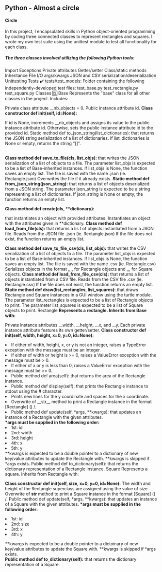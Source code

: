 <h2>Python - Almost a circle</h2>
<h4>Circle</h4>

<p>In this project, I encapsulated skills in Python object-oriented programming by coding three connected classes to represent rectangles and squares. I wrote my own test suite using the unittest module to test all functionality for each class.</p>

<h5>The three classes involved utilizing the following Python tools:</h5>

Import
Exceptions
Private attributes
Getter/setter
Class/static methods
Inheritance
File I/O
args/kwargs
JSON and CSV serialization/deserialization
Unittesting
Tests ✔️
tests/test_models: Folder containing the following independently-developed test files:
test_base.py
test_rectangle.py
test_square.py
Classes 🆑
Base
Represents the "base" class for all other classes in the project. Includes:

Private class attribute __nb_objects = 0.
Public instance attribute id.
<strong>Class constructor def __init__(self, id=None):</strong>
<p>If id is None, increments __nb_objects and assigns its value to the public instance attribute id.
Otherwise, sets the public instance attribute id to the provided id.
Static method def to_json_string(list_dictionaries): that returns the JSON string serialization of a list of dictionaries.
If list_dictionaries is None or empty, returns the string "[]".</p>
<br/>
<strong>Class method def save_to_file(cls, list_objs):</strong> that writes the JSON serialization of a list of objects to a file.
The parameter list_objs is expected to be a list of Base-inherited instances.
If list_objs is None, the function saves an empty list.
The file is saved with the name <cls name>.json (ie. Rectangle.json)
Overwrites the file if it already exists.
<strong>Static method def from_json_string(json_string):</strong> that returns a list of objects deserialized from a JSON string.
The parameter json_string is expected to be a string representing a list of dictionaries.
If json_string is None or empty, the function returns an empty list.</p>
<strong>Class method def create(cls, **dictionary):</strong><p> that instantiates an object with provided attributes.
Instantiates an object with the attributes given in **dictionary.
<strong>Class method def load_from_file(cls):</strong> that returns a lis
t of objects instantiated from a JSON file.
Reads from the JSON file <cls name>.json (ie. Rectangle.json)
If the file does not exist, the function returns an empty list.</p>
<strong>Class method def save_to_file_csv(cls, list_objs):</strong> that writes the CSV serialization of a list of objects to a file.
The parameter list_objs is expected to be a list of Base-inherited instances.
If list_objs is None, the function saves an empty list.
The file is saved with the name <cls name>.csv (ie. Rectangle.csv)
Serializes objects in the format <id>,<width>,<height>,<x>,<y> for Rectangle objects and <id>,<size>,<x>,<y> for Square objects.
<strong>Class method def load_from_file_csv(cls):</strong> that returns a list of objects instantiated from a CSV file.
Reads from the CSV file <cls name>.csv (ie. Rectangle.csv)
If the file does not exist, the function returns an empty list.
<br/>
<strong>Static method def draw(list_rectangles, list_squares):</strong> that draws Rectangle and Square instances in a GUI window using the turtle module.
The parameter list_rectangles is expected to be a list of Rectangle objects to print.
The parameter list_squares is expected to be a list of Square objects to print.
Rectangle
<strong>Represents a rectangle. Inherits from Base with:</strong>

Private instance attributes __width, __height, __x, and __y.
Each private instance attribute features its own getter/setter.
<strong>Class constructor def __init__(self, width, height, x=0, y=0, id=None):</strong>
<li>If either of width, height, x, or y is not an integer, raises a TypeError exception with the message <attribute> must be an integer.</li>
<li>If either of width or height is >= 0, raises a ValueError exception with the message <attribute> must be > 0.</li>
<li>If either of x or y is less than 0, raises a ValueError exception with the message <attribute> must be >= 0.</li>
<li>Public method def area(self): that returns the area of the Rectangle instance.</li>
<li>Public method def display(self): that prints the Rectangle instance to stdout using the # character.</li>
<li>Prints new lines for the y coordinate and spaces for the x coordinate.</li>
<li>Overwrite of __str__ method to print a Rectangle instance in the format [Rectangle] (<id>) <x>/<y>.</li>
<li>Public method def update(self, *args, **kwargs): that updates an instance of a Rectangle with the given attributes.</li>
<strong>*args must be supplied in the following order:</strong>
<li>1st: id</li>
<li>2nd: width</li>
<li>3rd: height</li>
<li>4th: x</li>
<li>5th: y</li>
**kwargs is expected to be a double pointer to a dictionary of new key/value attributes to update the Rectangle with.
**kwargs is skipped if *args exists.
Public method def to_dictionary(self): that returns the dictionary representation of a Rectangle instance.
Square
Represents a square. Inherits from Rectangle with:

<strong>Class constructor def __init__(self, size, x=0, y=0, id=None):</strong>
The width and height of the Rectangle superclass are assigned using the value of size.
Overwrite of __str__ method to print a Square instance in the format [Square] (<id>) <x>/<y>.
Public method def update(self, *args, **kwargs): that updates an instance of a Square with the given attributes.
<strong>*args must be supplied in the following order:</strong>
<li>1st: id</li>
<li>2nd: size</li>
<li>3rd: x</li>
<li>4th: y</li>
<p>**kwargs is expected to be a double pointer to a dictoinary of new key/value attributes to update the Square with.
**kwargs is skipped if *args exists.
<br/>
<strong>Public method def to_dictionary(self):</strong> that returns the dictionary representation of a Square.</p>
